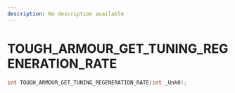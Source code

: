```yaml
---
description: No description available 
---
```


# TOUGH_ARMOUR_GET_TUNING_REGENERATION_RATE

```cpp
int TOUGH_ARMOUR_GET_TUNING_REGENERATION_RATE(int _Unk0);
```